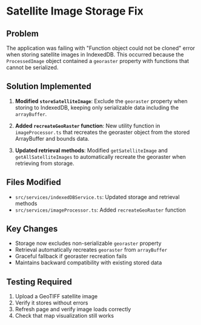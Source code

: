 # Satellite Image Storage Fix

## Problem
The application was failing with "Function object could not be cloned" error when storing satellite images in IndexedDB. This occurred because the `ProcessedImage` object contained a `georaster` property with functions that cannot be serialized.

## Solution Implemented
1. **Modified `storeSatelliteImage`**: Exclude the `georaster` property when storing to IndexedDB, keeping only serializable data including the `arrayBuffer`.

2. **Added `recreateGeoRaster` function**: New utility function in `imageProcessor.ts` that recreates the georaster object from the stored ArrayBuffer and bounds data.

3. **Updated retrieval methods**: Modified `getSatelliteImage` and `getAllSatelliteImages` to automatically recreate the georaster when retrieving from storage.

## Files Modified
- `src/services/indexedDBService.ts`: Updated storage and retrieval methods
- `src/services/imageProcessor.ts`: Added `recreateGeoRaster` function

## Key Changes
- Storage now excludes non-serializable `georaster` property
- Retrieval automatically recreates `georaster` from `arrayBuffer`
- Graceful fallback if georaster recreation fails
- Maintains backward compatibility with existing stored data

## Testing Required
1. Upload a GeoTIFF satellite image
2. Verify it stores without errors
3. Refresh page and verify image loads correctly
4. Check that map visualization still works